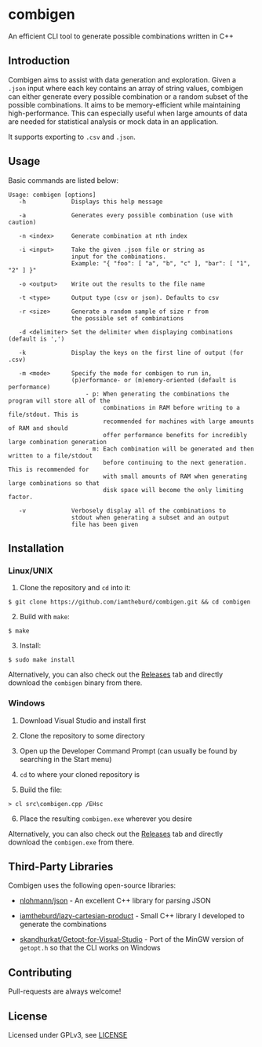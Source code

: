 # combigen
An efficient CLI tool to generate possible combinations written in C++

## Introduction
Combigen aims to assist with data generation and exploration. Given a `.json` input where each key contains an array of string values, combigen can either generate every possible combination or a random subset of the possible combinations. It aims to be memory-efficient while maintaining high-performance. This can especially useful when large amounts of data are needed for statistical analysis or mock data in an application.

It supports exporting to `.csv` and `.json`.

## Usage

Basic commands are listed below:


```
Usage: combigen [options]
   -h             Displays this help message

   -a             Generates every possible combination (use with caution)

   -n <index>     Generate combination at nth index

   -i <input>     Take the given .json file or string as
                  input for the combinations.
                  Example: "{ "foo": [ "a", "b", "c" ], "bar": [ "1", "2" ] }"

   -o <output>    Write out the results to the file name

   -t <type>      Output type (csv or json). Defaults to csv

   -r <size>      Generate a random sample of size r from
                  the possible set of combinations

   -d <delimiter> Set the delimiter when displaying combinations (default is ',')

   -k             Display the keys on the first line of output (for .csv)

   -m <mode>      Specify the mode for combigen to run in,
                  (p)erformance- or (m)emory-oriented (default is performance)
                      - p: When generating the combinations the program will store all of the
                           combinations in RAM before writing to a file/stdout. This is
                           recommended for machines with large amounts of RAM and should
                           offer performance benefits for incredibly large combination generation
                      - m: Each combination will be generated and then written to a file/stdout
                           before continuing to the next generation. This is recommended for
                           with small amounts of RAM when generating large combinations so that
                           disk space will become the only limiting factor.

   -v             Verbosely display all of the combinations to
                  stdout when generating a subset and an output
                  file has been given
```

## Installation


### Linux/UNIX

1. Clone the repository and `cd` into it:

```
$ git clone https://github.com/iamtheburd/combigen.git && cd combigen
```

2. Build with `make`:

```
$ make
```

3. Install:

```
$ sudo make install
```

Alternatively, you can also check out the [Releases](https://github.com/iamtheburd/combigen/releases) tab and directly download the `combigen` binary from there.

### Windows


1. Download Visual Studio and install first

2. Clone the repository to some directory

3. Open up the Developer Command Prompt (can usually be found by searching in the Start menu)

4. `cd` to where your cloned repository is

5. Build the file:

```
> cl src\combigen.cpp /EHsc
```

6. Place the resulting `combigen.exe` wherever you desire

Alternatively, you can also check out the [Releases](https://github.com/iamtheburd/combigen/releases) tab and directly download the `combigen.exe` from there.

## Third-Party Libraries

Combigen uses the following open-source libraries:

* [nlohmann/json](https://github.com/nlohmann/json) - An excellent C++ library for parsing JSON

* [iamtheburd/lazy-cartesian-product](https://github.com/iamtheburd/lazy-cartesian-product) - Small C++ library I developed to generate the combinations

* [skandhurkat/Getopt-for-Visual-Studio](https://github.com/skandhurkat/Getopt-for-Visual-Studio) - Port of the MinGW version of `getopt.h` so that the CLI works on Windows


## Contributing
Pull-requests are always welcome!

## License
Licensed under GPLv3, see [LICENSE](https://github.com/iamtheburd/blob/master/LICENSE)
